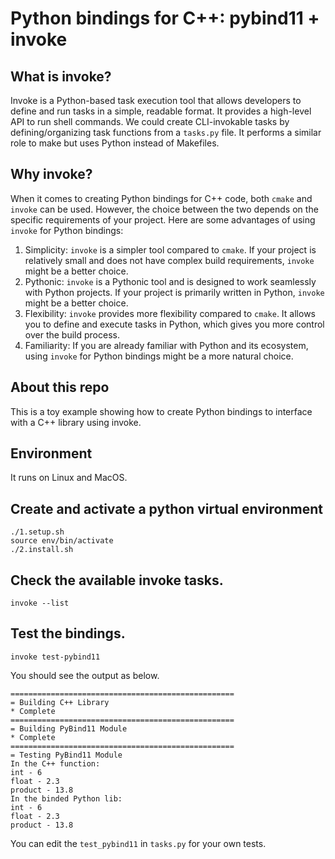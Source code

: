 # Python bindings for C++: pybind11 + invoke

## What is invoke?

Invoke is a Python-based task execution tool that allows developers to define and run tasks in a simple, readable format. It provides a high-level API to run shell commands. We could create CLI-invokable tasks by defining/organizing task functions from a `tasks.py` file. It performs a similar role to make but uses Python instead of Makefiles.

## Why invoke?
When it comes to creating Python bindings for C++ code, both `cmake` and `invoke` can be used. However, the choice between the two depends on the specific requirements of your project. Here are some advantages of using `invoke` for Python bindings:

1. Simplicity: `invoke` is a simpler tool compared to `cmake`. If your project is relatively small and does not have complex build requirements, `invoke` might be a better choice.
2. Pythonic: `invoke` is a Pythonic tool and is designed to work seamlessly with Python projects. If your project is primarily written in Python, `invoke` might be a better choice.
3. Flexibility: `invoke` provides more flexibility compared to `cmake`. It allows you to define and execute tasks in Python, which gives you more control over the build process.
4. Familiarity: If you are already familiar with Python and its ecosystem, using `invoke` for Python bindings might be a more natural choice.

## About this repo

This is a toy example showing how to create Python bindings to interface with a C++ library using invoke.

## Environment
It runs on Linux and MacOS.


## Create and activate a python virtual environment
```
./1.setup.sh
source env/bin/activate
./2.install.sh
```

## Check the available invoke tasks.

```
invoke --list
```

## Test the bindings.
```
invoke test-pybind11
```
You should see the output as below.
```
==================================================
= Building C++ Library
* Complete
==================================================
= Building PyBind11 Module
* Complete
==================================================
= Testing PyBind11 Module
In the C++ function:
int - 6
float - 2.3
product - 13.8
In the binded Python lib:
int - 6
float - 2.3
product - 13.8
```
You can edit the `test_pybind11` in `tasks.py` for your own tests.

